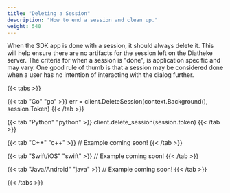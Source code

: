 ```yaml
---
title: "Deleting a Session"
description: "How to end a session and clean up."
weight: 540
---
```


When the SDK app is done with a session, it should always delete it. This
will help ensure there are no artifacts for the session left on the
Diatheke server. The criteria for when a session is "done", is application
specific and may vary. One good rule of thumb is that a session may be
considered done when a user has no intention of interacting with the
dialog further.

{{< tabs >}}

{{< tab "Go" "go" >}}
err = client.DeleteSession(context.Background(), session.Token)
{{< /tab >}}

{{< tab "Python" "python" >}}
client.delete_session(session.token)
{{< /tab >}}

{{< tab "C++" "c++" >}}
// Example coming soon!
{{< /tab >}}

{{< tab "Swift/iOS" "swift" >}}
// Example coming soon!
{{< /tab >}}

{{< tab "Java/Android" "java" >}}
// Example coming soon!
{{< /tab >}}

{{< /tabs >}}

